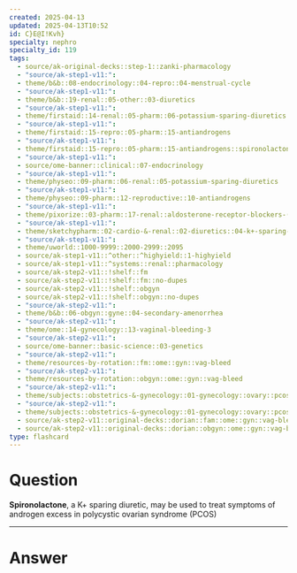 ```yaml
---
created: 2025-04-13
updated: 2025-04-13T10:52
id: C}E@I!Kvh}
specialty: nephro
specialty_id: 119
tags:
  - source/ak-original-decks::step-1::zanki-pharmacology
  - "source/ak-step1-v11:": 
  - theme/b&b::08-endocrinology::04-repro::04-menstrual-cycle
  - "source/ak-step1-v11:": 
  - theme/b&b::19-renal::05-other::03-diuretics
  - "source/ak-step1-v11:": 
  - theme/firstaid::14-renal::05-pharm::06-potassium-sparing-diuretics
  - "source/ak-step1-v11:": 
  - theme/firstaid::15-repro::05-pharm::15-antiandrogens
  - "source/ak-step1-v11:": 
  - theme/firstaid::15-repro::05-pharm::15-antiandrogens::spironolactone
  - "source/ak-step1-v11:": 
  - source/ome-banner::clinical::07-endocrinology
  - "source/ak-step1-v11:": 
  - theme/physeo::09-pharm::06-renal::05-potassium-sparing-diuretics
  - "source/ak-step1-v11:": 
  - theme/physeo::09-pharm::12-reproductive::10-antiandrogens
  - "source/ak-step1-v11:": 
  - theme/pixorize::03-pharm::17-renal::aldosterone-receptor-blockers-(spironolactone,-eplerenone)
  - "source/ak-step1-v11:": 
  - theme/sketchypharm::02-cardio-&-renal::02-diuretics::04-k+-sparing-diuretics
  - "source/ak-step1-v11:": 
  - theme/uworld::1000-9999::2000-2999::2095
  - source/ak-step1-v11::^other::^highyield::1-highyield
  - source/ak-step1-v11::^systems::renal::pharmacology
  - source/ak-step2-v11::!shelf::fm
  - source/ak-step2-v11::!shelf::fm::no-dupes
  - source/ak-step2-v11::!shelf::obgyn
  - source/ak-step2-v11::!shelf::obgyn::no-dupes
  - "source/ak-step2-v11:": 
  - theme/b&b::06-obgyn::gyne::04-secondary-amenorrhea
  - "source/ak-step2-v11:": 
  - theme/ome::14-gynecology::13-vaginal-bleeding-3
  - "source/ak-step2-v11:": 
  - source/ome-banner::basic-science::03-genetics
  - "source/ak-step2-v11:": 
  - theme/resources-by-rotation::fm::ome::gyn::vag-bleed
  - "source/ak-step2-v11:": 
  - theme/resources-by-rotation::obgyn::ome::gyn::vag-bleed
  - "source/ak-step2-v11:": 
  - theme/subjects::obstetrics-&-gynecology::01-gynecology::ovary::pcos
  - "source/ak-step2-v11:": 
  - theme/subjects::obstetrics-&-gynecology::01-gynecology::ovary::pcos::management
  - source/ak-step2-v11::original-decks::dorian::fam::ome::gyn::vag-bleed
  - source/ak-step2-v11::original-decks::dorian::obgyn::ome::gyn::vag-bleed"
type: flashcard
---
```


# Question
**Spironolactone**, a K+ sparing diuretic, may be used to treat symptoms of androgen excess in polycystic ovarian syndrome (PCOS)

---

# Answer

